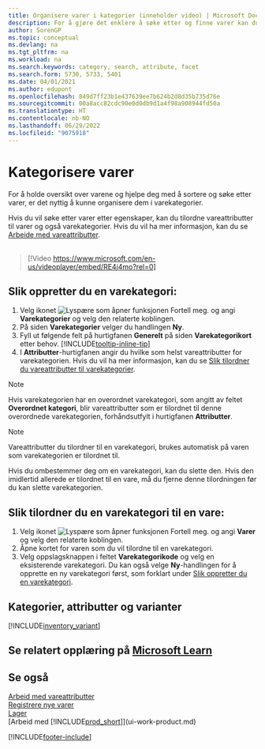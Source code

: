 ```yaml
---
title: Organisere varer i kategorier (inneholder video) | Microsoft Docs
description: For å gjøre det enklere å søke etter og finne varer kan du tilordne vareattributter og organisere varer i kategorier.
author: SorenGP
ms.topic: conceptual
ms.devlang: na
ms.tgt_pltfrm: na
ms.workload: na
ms.search.keywords: category, search, attribute, facet
ms.search.form: 5730, 5733, 5401
ms.date: 04/01/2021
ms.author: edupont
ms.openlocfilehash: 849d7ff23b1e437639ee7b624b2d8d35b735d76e
ms.sourcegitcommit: 00a8acc82cdc90e0d0db9d1a4f98a908944fd50a
ms.translationtype: HT
ms.contentlocale: nb-NO
ms.lasthandoff: 06/29/2022
ms.locfileid: "9075918"
---
```

# <a name="categorize-items"></a>Kategorisere varer

For å holde oversikt over varene og hjelpe deg med å sortere og søke etter varer, er det nyttig å kunne organisere dem i varekategorier.

Hvis du vil søke etter varer etter egenskaper, kan du tilordne vareattributter til varer og også varekategorier. Hvis du vil ha mer informasjon, kan du se [Arbeide med vareattributter](inventory-how-work-item-attributes.md).
<br><br>  

> [!Video https://www.microsoft.com/en-us/videoplayer/embed/RE4j4mo?rel=0]

## <a name="to-create-an-item-category"></a>Slik oppretter du en varekategori:
1. Velg ikonet ![Lyspære som åpner funksjonen Fortell meg.](media/ui-search/search_small.png "Fortell hva du vil gjøre") og angi **Varekategorier** og velg den relaterte koblingen.
2. På siden **Varekategorier** velger du handlingen **Ny**.
3. Fyll ut følgende felt på hurtigfanen **Generelt** på siden **Varekategorikort** etter behov. [!INCLUDE[tooltip-inline-tip](includes/tooltip-inline-tip_md.md)]
4. I **Attributter**-hurtigfanen angir du hvilke som helst vareattributter for varekategorien. Hvis du vil ha mer informasjon, kan du se [Slik tilordner du vareattributter til varekategorier](inventory-how-work-item-attributes.md#to-assign-item-attributes-to-item-categories).

> [!NOTE]  
> Hvis varekategorien har en overordnet varekategori, som angitt av feltet **Overordnet kategori**, blir vareattributter som er tilordnet til denne overordnede varekategorien, forhåndsutfylt i hurtigfanen **Attributter**.

> [!NOTE]  
> Vareattributter du tilordner til en varekategori, brukes automatisk på varen som varekategorien er tilordnet til.

Hvis du ombestemmer deg om en varekategori, kan du slette den. Hvis den imidlertid allerede er tilordnet til en vare, må du fjerne denne tilordningen før du kan slette varekategorien.

## <a name="to-assign-an-item-category-to-an-item"></a>Slik tilordner du en varekategori til en vare:

1. Velg ikonet ![Lyspære som åpner funksjonen Fortell meg.](media/ui-search/search_small.png "Fortell hva du vil gjøre") og angi **Varer** og velg den relaterte koblingen.
2. Åpne kortet for varen som du vil tilordne til en varekategori.
3. Velg oppslagsknappen i feltet **Varekategorikode** og velg en eksisterende varekategori. Du kan også velge **Ny**-handlingen for å opprette en ny varekategori først, som forklart under [Slik oppretter du en varekategori](inventory-how-categorize-items.md#to-create-an-item-category).

## <a name="categories-attributes-and-variants"></a>Kategorier, attributter og varianter

[!INCLUDE[inventory_variant](includes/inventory_variant.md)]

## <a name="see-related-training-at-microsoft-learn"></a>Se relatert opplæring på [Microsoft Learn](/learn/modules/trade-master-data-dynamics-365-business-central/)

## <a name="see-also"></a>Se også

[Arbeid med vareattributter](inventory-how-work-item-attributes.md)  
[Registrere nye varer](inventory-how-register-new-items.md)  
[Lager](inventory-manage-inventory.md)  
[Arbeid med [!INCLUDE[prod_short](includes/prod_short.md)]](ui-work-product.md)


[!INCLUDE[footer-include](includes/footer-banner.md)]